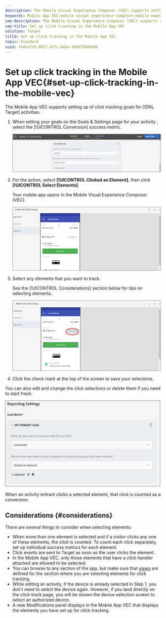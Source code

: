 ```yaml
---
description: The Mobile Visual Experience Composer (VEC) supports setting up of click tracking goals for Target activities.
keywords: Mobile App VEC;mobile visual experience composer;mobile experience composer options;mobile experience options;target view;clicks;click tracking;track
seo-description: The Mobile Visual Experience Composer (VEC) supports setting up of click tracking goals for Adobe Target activities.
seo-title: Set up click tracking in the Mobile App VEC
solution: Target
title: Set up click tracking in the Mobile App VEC
topic: Standard
uuid: 7e4ce7c0-0027-417c-8dae-45b6f5045e65
---
```


# Set up click tracking in the Mobile App VEC{#set-up-click-tracking-in-the-mobile-vec}

The Mobile App VEC supports setting up of click tracking goals for [!DNL Target] activities.

1. When setting your goals on the Goals & Settings page for your activity , select the [!UICONTROL Conversion] success metric.

   ![](assets/mobile-vec-clicktrack1.png)

1. For the action, select **[!UICONTROL Clicked an Element]**, then click **[!UICONTROL Select Elements]**.

   Your mobile app opens in the Mobile Visual Experience Composer (VEC).

   ![](assets/mobile-vec-clicktrack2.png)

1. Select any elements that you want to track.

   See the [!UICONTROL Considerations] section below for tips on selecting elements.

   ![](assets/mobile-vec-clicktrack3.png)

1. Click the check mark at the top of the screen to save your selections.

You can also edit and change the click selections or delete them if you need to start fresh.

![](assets/mobile-vec-clicktrack4.png)

When an activity entrant clicks a selected element, that click is counted as a conversion.

## Considerations {#considerations}

There are several things to consider when selecting elements:

* When more than one element is selected and if a visitor clicks any one of these elements, the click is counted. To count each click separately, set up individual success metrics for each element.  
* Click events are sent to Target as soon as the user clicks the element. 
* In the Mobile App VEC, only those elements that have a click handler attached are allowed to be selected. 
* You can browse to any section of the app, but make sure that [views](/help/c-target-mobile-app/c-mobile-visual-experience-composer/mobile-visual-experience-composer.md#target-views) are defined for the section where you are selecting elements for click tracking. 
* While editing an activity, if the device is already selected in Step 1, you don't need to select the device again. However, if you land directly on the click-track page, you will be shown the device selection screen to select an authorized device.
* A new Modifications panel displays in the Mobile App VEC that displays the elements you have set up for click-tracking.
